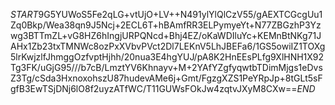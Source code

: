 $START$9G5YUWoS5Fe2qLG+vtUjO+LV++N491ylYlQlCzV55/gAEXTCGcgUu1Zq0Bkp/Wea38qn9J5Ncj+2ECL6T+hBAmfRR3ELPymyeYt+N77ZBGzhP3Yzwg3BTTmZL+vG8HZ6hIngjURPQNcd+Bhj4EZ/oKaWDIluYc+KEMnBtNKg71JAHx1Zb23txTMNWc8ozPxXVbvPVct2Dl7LEKnV5LhJBEFa6/1GS5owiIZ1TOXg5lrKwjzlfJhmggOzfvptHjhh/20nua3E4hgYUJ/pA8K2HnEEsPLfg9XlHNH1X92Tg3FK/uGjG95///b7cB/LmztYV6Khnayv+M+2YAfYZgfyqwtbTDimMjgs1eDvsZ3Tg/cSda3HxnoxohszU87hudevAMe6j+Gmt/FgzgXZS1PeYRpJp+8tGLt5sFgfB3EwTSjDNj6lO8f2uyzATfWC/T11GUWsFOkJw4zqtvJXyM8CXw==$END$